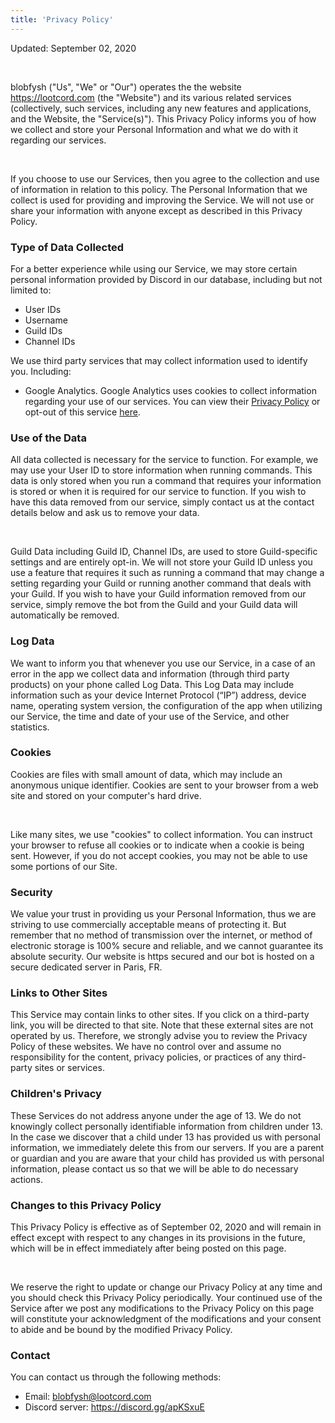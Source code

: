 ```yaml
---
title: 'Privacy Policy'
---
```


Updated: September 02, 2020

<br>

blobfysh ("Us", "We" or "Our") operates the the website https://lootcord.com (the "Website") and its various related services (collectively, such services, including any new features and applications, and the Website, the "Service(s)"). This Privacy Policy informs you of how we collect and store your Personal Information and what we do with it regarding our services.

<br>

If you choose to use our Services, then you agree to the collection and use of information in relation to this policy. The Personal Information that we collect is used for providing and improving the Service. We will not use or share your information with anyone except as described in this Privacy Policy.

### Type of Data Collected

For a better experience while using our Service, we may store certain personal information provided by Discord in our database, including but not limited to:

- User IDs
- Username
- Guild IDs
- Channel IDs

We use third party services that may collect information used to identify you. Including:

- Google Analytics. Google Analytics uses cookies to collect information regarding your use of our services. You can view their [Privacy Policy](https://policies.google.com/privacy?hl=en) or opt-out of this service [here](https://tools.google.com/dlpage/gaoptout?hl=en).

### Use of the Data

All data collected is necessary for the service to function. For example, we may use your User ID to store information when running commands. This data is only stored when you run a command that requires your information is stored or when it is required for our service to function. If you wish to have this data removed from our service, simply contact us at the contact details below and ask us to remove your data.

<br>

Guild Data including Guild ID, Channel IDs, are used to store Guild-specific settings and are entirely opt-in. We will not store your Guild ID unless you use a feature that requires it such as running a command that may change a setting regarding your Guild or running another command that deals with your Guild. If you wish to have your Guild information removed from our service, simply remove the bot from the Guild and your Guild data will automatically be removed.

### Log Data

We want to inform you that whenever you use our Service, in a case of an error in the app we collect data and information (through third party products) on your phone called Log Data. This Log Data may include information such as your device Internet Protocol (“IP”) address, device name, operating system version, the configuration of the app when utilizing our Service, the time and date of your use of the Service, and other statistics.

### Cookies

Cookies are files with small amount of data, which may include an anonymous unique identifier. Cookies are sent to your browser from a web site and stored on your computer's hard drive.

<br>

Like many sites, we use "cookies" to collect information. You can instruct your browser to refuse all cookies or to indicate when a cookie is being sent. However, if you do not accept cookies, you may not be able to use some portions of our Site.

### Security

We value your trust in providing us your Personal Information, thus we are striving to use commercially acceptable means of protecting it. But remember that no method of transmission over the internet, or method of electronic storage is 100% secure and reliable, and we cannot guarantee its absolute security. Our website is https secured and our bot is hosted on a secure dedicated server in Paris, FR.

### Links to Other Sites

This Service may contain links to other sites. If you click on a third-party link, you will be directed to that site. Note that these external sites are not operated by us. Therefore, we strongly advise you to review the Privacy Policy of these websites. We have no control over and assume no responsibility for the content, privacy policies, or practices of any third-party sites or services.

### Children's Privacy

These Services do not address anyone under the age of 13. We do not knowingly collect personally identifiable information from children under 13. In the case we discover that a child under 13 has provided us with personal information, we immediately delete this from our servers. If you are a parent or guardian and you are aware that your child has provided us with personal information, please contact us so that we will be able to do necessary actions.

### Changes to this Privacy Policy

This Privacy Policy is effective as of September 02, 2020 and will remain in effect except with respect to any changes in its provisions in the future, which will be in effect immediately after being posted on this page.

<br>

We reserve the right to update or change our Privacy Policy at any time and you should check this Privacy Policy periodically. Your continued use of the Service after we post any modifications to the Privacy Policy on this page will constitute your acknowledgment of the modifications and your consent to abide and be bound by the modified Privacy Policy.

### Contact

You can contact us through the following methods:

- Email: blobfysh@lootcord.com
- Discord server: https://discord.gg/apKSxuE